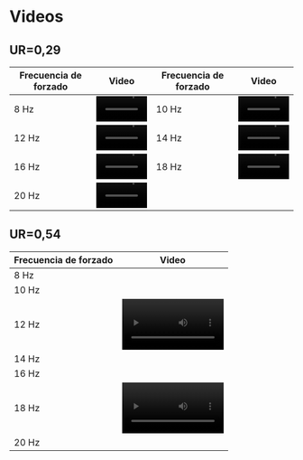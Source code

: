 # Videos

## UR=0,29
| Frecuencia de forzado | Video | Frecuencia de forzado | Video |
|-----------------------|-------|-----------------------|-------|
| 8 Hz|  <video src='https://user-images.githubusercontent.com/67233283/164772403-3b094bce-6ae2-4c94-ad3b-f17c6623d92f.mp4' width=90/>| 10 Hz|  <video src='https://user-images.githubusercontent.com/67233283/164772506-0a7d8633-cc30-4a34-9b2f-c7eddad7dc61.mp4' width=90/>|
|12 Hz| <video src='https://user-images.githubusercontent.com/67233283/164772560-38b610c9-453a-44de-a3a7-3d5be995b9d7.mp4' width=90/>|14 Hz|  <video src='https://user-images.githubusercontent.com/67233283/164772996-57003465-3b32-484e-b12f-260198598f8e.mp4' width=90/>|
|16 Hz|  <video src='https://user-images.githubusercontent.com/67233283/164778528-632cb8b7-cd48-4b10-a10c-60a0c6fa42e3.mp4' width=90/>|18 Hz|<video src='https://user-images.githubusercontent.com/67233283/164774538-dd8722ae-0944-4873-9fae-6cd349bfa199.mp4' width=90/>|
|20 Hz|<video src='https://user-images.githubusercontent.com/67233283/164777451-64ffeee3-beb8-4635-92f1-112a91d726fe.mp4' width=90/>|  |    |


## UR=0,54

| Frecuencia de forzado | Video                                                                                                 |
|-----------------------|-------------------------------------------------------------------------------------------------------|
|     8 Hz              |  |
|    10 Hz              |  |
|    12 Hz              | <video src='https://user-images.githubusercontent.com/67233283/164775532-076b3e1b-781d-4f40-940d-e17c26609abf.mp4' width=180/>|
|    14 Hz              |  |
|    16 Hz              |  |
|    18 Hz              | <video src='https://user-images.githubusercontent.com/67233283/164774789-80e5b0cb-6e40-44ff-b738-800ee120f912.mp4' width=180/>|
|    20 Hz              |  |
